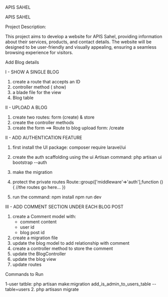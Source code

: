 APIS SAHEL

APIS SAHEL

Project Description:

This project aims to develop a website for APIS Sahel, providing information about their services, products, and contact details. The website will be designed to be user-friendly and visually appealing, ensuring a seamless browsing experience for visitors.

Add Blog details

I - SHOW A SINGLE BLOG

1. create a route that accepts an ID
2. controller method ( show)
3. a blade file for the view
4. Blog table

II - UPLOAD A BLOG

1. create two routes: form (create) & store
2. create the controller methods
3. create the form
   ==> Route to blog upload form: /create

II - ADD AUTHENTICATION FEATURE

1. first install the UI package: composer require laravel/ui
2. create the auth scaffolding using the ui Artisan command: php artisan ui bootstrap --auth
3. make the migration
4. protect the private routes
   Route::group(['middleware'=>'auth'],function (){
   //the routes go here...
   })

5. run the command:
   npm install
   npm run dev

III - ADD COMMENT SECTION UNDER EACH BLOG POST

1. create a Comment model with:
    - comment content
    - user id
    - blog post id
2. create a migration file
3. update the blog model to add relationship with comment
4. create a controller method to store the comment
5. update the BlogController
6. update the blog view
7. update routes

Commands to Run

1-user tatble: php artisan make:migration add_is_admin_to_users_table --table=users 2. php artisasn migrate
